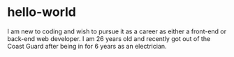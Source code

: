 # hello-world
I am new to coding and wish to pursue it as a career as either a front-end or back-end web developer. I am 26 years old and recently got out of the Coast Guard after being in for 6 years as an electrician. 
